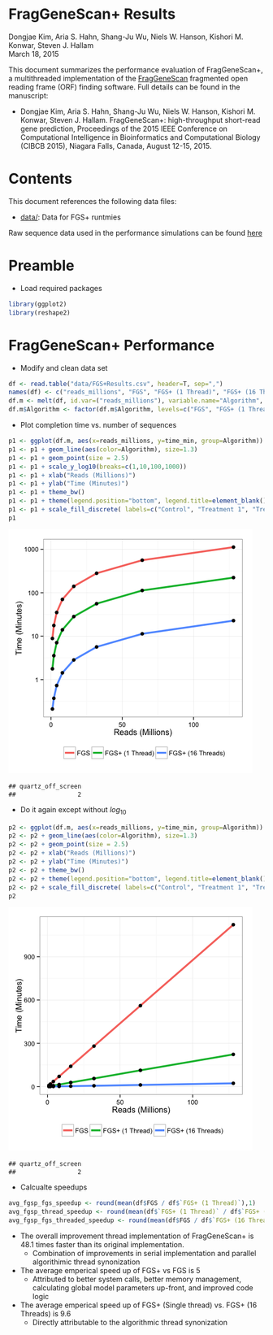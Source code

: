 # FragGeneScan+ Results
Dongjae Kim, Aria S. Hahn, Shang-Ju Wu, Niels W. Hanson, Kishori M. Konwar, Steven J. Hallam  
March 18, 2015  

This document summarizes the performance evaluation of FragGeneScan+, a multithreaded implementation of the [FragGeneScan](http://omics.informatics.indiana.edu/FragGeneScan/) fragmented open reading frame (ORF) finding software. Full details can be found in the manuscript:

* Dongjae Kim, Aria S. Hahn, Shang-Ju Wu, Niels W. Hanson, Kishori M. Konwar, Steven J. Hallam. FragGeneScan+: high-throughput short-read gene prediction, Proceedings of the 2015 IEEE Conference on Computational Intelligence in Bioinformatics and Computational Biology (CIBCB 2015), Niagara Falls, Canada, August 12-15, 2015.

# Contents

This document references the following data files:

* [data/](data/data/FGS+Results.csv): Data for FGS+ runtmies

Raw sequence data used in the performance simulations can be found [here](https://www.dropbox.com/sh/5brhvcg0mi7uwor/AACL2RNWEgHsYtRhjccDHd4Qa?dl=0)

# Preamble

* Load required packages


```r
library(ggplot2)
library(reshape2)
```

# FragGeneScan+ Performance

* Modify and clean data set


```r
df <- read.table("data/FGS+Results.csv", header=T, sep=",")
names(df) <- c("reads_millions", "FGS", "FGS+ (1 Thread)", "FGS+ (16 Threads)")
df.m <- melt(df, id.var=("reads_millions"), variable.name="Algorithm", value.name = "time_min")
df.m$Algorithm <- factor(df.m$Algorithm, levels=c("FGS", "FGS+ (1 Thread)", "FGS+ (16 Threads)"))
```

* Plot completion time vs. number of sequences


```r
p1 <- ggplot(df.m, aes(x=reads_millions, y=time_min, group=Algorithm)) 
p1 <- p1 + geom_line(aes(color=Algorithm), size=1.3) 
p1 <- p1 + geom_point(size = 2.5) 
p1 <- p1 + scale_y_log10(breaks=c(1,10,100,1000))
p1 <- p1 + xlab("Reads (Millions)")
p1 <- p1 + ylab("Time (Minutes)")
p1 <- p1 + theme_bw()
p1 <- p1 + theme(legend.position="bottom", legend.title=element_blank())
p1 <- p1 + scale_fill_discrete( labels=c("Control", "Treatment 1", "Treatment 2"))
p1
```

![](fgsp_results_files/figure-html/unnamed-chunk-3-1.png) 


```
## quartz_off_screen 
##                 2
```

* Do it again except without $log_{10}$


```r
p2 <- ggplot(df.m, aes(x=reads_millions, y=time_min, group=Algorithm)) 
p2 <- p2 + geom_line(aes(color=Algorithm), size=1.3) 
p2 <- p2 + geom_point(size = 2.5) 
p2 <- p2 + xlab("Reads (Millions)")
p2 <- p2 + ylab("Time (Minutes)")
p2 <- p2 + theme_bw()
p2 <- p2 + theme(legend.position="bottom", legend.title=element_blank())
p2 <- p2 + scale_fill_discrete( labels=c("Control", "Treatment 1", "Treatment 2"))
p2
```

![](fgsp_results_files/figure-html/unnamed-chunk-5-1.png) 


```
## quartz_off_screen 
##                 2
```

* Calcualte speedups


```r
avg_fgsp_fgs_speedup <- round(mean(df$FGS / df$`FGS+ (1 Thread)`),1)
avg_fgsp_thread_speedup <- round(mean(df$`FGS+ (1 Thread)` / df$`FGS+ (16 Threads)`),1)
avg_fgsp_fgs_threaded_speedup <- round(mean(df$FGS / df$`FGS+ (16 Threads)`),1)
```

* The overall improvement thread implementation of FragGeneScan+ is 48.1 times faster than its original implementation.
    * Combination of improvements in serial implementation and parallel algorithimic thread synonization
* The average emperical speed up of FGS+ vs FGS is 5
    * Attributed to better system calls, better memory management, calculating global model parameters up-front, and improved code logic
* The average emperical speed up of FGS+ (Single thread) vs. FGS+ (16 Threads) is 9.6 
    * Directly attributable to the algorithmic thread synonization
